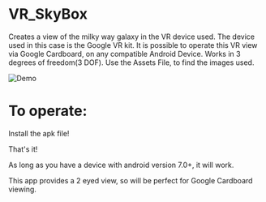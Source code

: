 # VR_SkyBox
Creates a view of the milky way galaxy in the VR device used. 
The device used in this case is the Google VR kit.
It is possible to operate this VR view via Google Cardboard, on any compatible Android Device.
Works in 3 degrees of freedom(3 DOF).
Use the Assets File, to find the images used.


![Demo](https://user-images.githubusercontent.com/26602639/45925138-6d1f4700-bf2d-11e8-8297-77d9190c3d45.gif)


# To operate:
Install the apk file! 

That's it!

As long as you have a device with android version 7.0+, it will work.

This app provides a 2 eyed view, so will be perfect for Google Cardboard viewing. 
